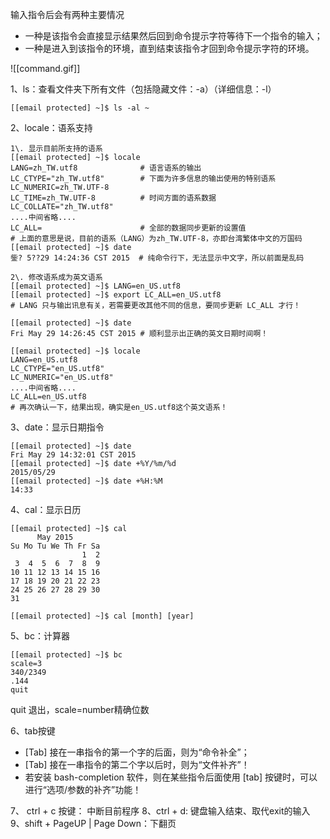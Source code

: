 输入指令后会有两种主要情况
-   一种是该指令会直接显示结果然后回到命令提示字符等待下一个指令的输入；
-   一种是进入到该指令的环境，直到结束该指令才回到命令提示字符的环境。

![[command.gif]]



1、ls：查看文件夹下所有文件（包括隐藏文件：-a）（详细信息：-l）
```
[[email protected] ~]$ ls -al ~
```
2、locale：语系支持
```
1\. 显示目前所支持的语系
[[email protected] ~]$ locale
LANG=zh_TW.utf8              # 语言语系的输出
LC_CTYPE="zh_TW.utf8"        # 下面为许多信息的输出使用的特别语系
LC_NUMERIC=zh_TW.UTF-8
LC_TIME=zh_TW.UTF-8          # 时间方面的语系数据
LC_COLLATE="zh_TW.utf8"
....中间省略....
LC_ALL=                      # 全部的数据同步更新的设置值
# 上面的意思是说，目前的语系（LANG）为zh_TW.UTF-8，亦即台湾繁体中文的万国码
[[email protected] ~]$ date
鈭? 5??29 14:24:36 CST 2015  # 纯命令行下，无法显示中文字，所以前面是乱码

2\. 修改语系成为英文语系
[[email protected] ~]$ LANG=en_US.utf8
[[email protected] ~]$ export LC_ALL=en_US.utf8
# LANG 只与输出讯息有关，若需要更改其他不同的信息，要同步更新 LC_ALL 才行！

[[email protected] ~]$ date
Fri May 29 14:26:45 CST 2015 # 顺利显示出正确的英文日期时间啊！

[[email protected] ~]$ locale
LANG=en_US.utf8
LC_CTYPE="en_US.utf8"
LC_NUMERIC="en_US.utf8"
....中间省略....
LC_ALL=en_US.utf8
# 再次确认一下，结果出现，确实是en_US.utf8这个英文语系！
```
3、date：显示日期指令
```
[[email protected] ~]$ date
Fri May 29 14:32:01 CST 2015
[[email protected] ~]$ date +%Y/%m/%d
2015/05/29
[[email protected] ~]$ date +%H:%M
14:33
```
4、cal：显示日历
```
[[email protected] ~]$ cal
      May 2015
Su Mo Tu We Th Fr Sa
                1  2
 3  4  5  6  7  8  9
10 11 12 13 14 15 16
17 18 19 20 21 22 23
24 25 26 27 28 29 30
31

[[email protected] ~]$ cal [month] [year]
```
5、bc：计算器
```
[[email protected] ~]$ bc
scale=3
340/2349
.144
quit
```
quit 退出，scale=number精确位数

6、tab按键
-   \[Tab\] 接在一串指令的第一个字的后面，则为“命令补全”；
-   \[Tab\] 接在一串指令的第二个字以后时，则为“文件补齐”！
-   若安装 bash-completion 软件，则在某些指令后面使用 \[tab\] 按键时，可以进行“选项/参数的补齐”功能！

7、 ctrl + c 按键： 中断目前程序
8、ctrl + d: 键盘输入结束、取代exit的输入
9、shift + PageUP | Page Down：下翻页

